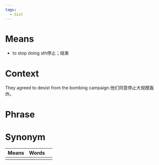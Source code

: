 ```yaml
---
tags:
  - Sist
---
```

# Means
- to stop doing sth停止；结束
# Context
They agreed to desist from the bombing campaign.他们同意停止大规模轰炸。
# Phrase

# Synonym
| Means | Words |     |
| ----- | ----- | --- |
|       |       |     |
